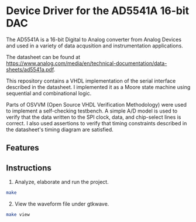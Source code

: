 # Device Driver for the AD5541A 16-bit DAC

The AD5541A is a 16-bit Digital to Analog converter from Analog Devices and used in a variety of data acqusition and instrumentation applications.  

The datasheet can be found at https://www.analog.com/media/en/technical-documentation/data-sheets/ad5541a.pdf.  

This repository contains a VHDL implementation of the serial interface described in the datasheet.  I implemented it as a Moore
state machine using sequential and combinational logic.

Parts of OSVVM (Open Source VHDL Verification Methodology) were used to implement a self-checking testbench.  A simple A/D model is used
to verify that the data written to the SPI clock, data, and chip-select lines is correct.  I also used assertions to verify that timing constraints
described in the datasheet's timing diagram are satisfied.  



## Features 

## Instructions 

1. Analyze, elaborate and run the project.  

```sh
make 
```

2. View the waveform file under gtkwave.

```sh 
make view
```


